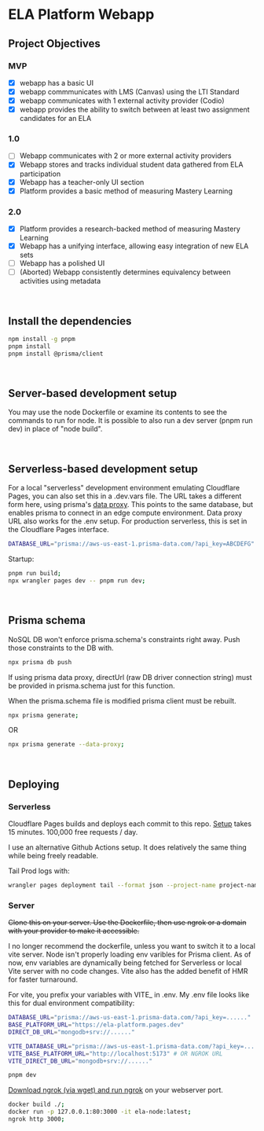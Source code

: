 # ELA Platform Webapp

## **Project Objectives**

### MVP

- [x] webapp has a basic UI
- [x] webapp commmunicates with LMS (Canvas) using the LTI Standard
- [x] webapp communicates with 1 external activity provider (Codio)
- [x] webapp provides the ability to switch between at least two assignment candidates for an ELA

### 1.0

- [ ] Webapp communicates with 2 or more external activity providers
- [x] Webapp stores and tracks individual student data gathered from ELA participation
- [x] Webapp has a teacher-only UI section
- [x] Platform provides a basic method of measuring Mastery Learning

### 2.0

- [x] Platform provides a research-backed method of measuring Mastery Learning
- [x] Webapp has a unifying interface, allowing easy integration of new ELA sets
- [ ] Webapp has a polished UI
- [ ] (Aborted) Webapp consistently determines equivalency between activities using metadata

&nbsp;

## **Install the dependencies**

```bash
npm install -g pnpm
pnpm install
pnpm install @prisma/client
```

&nbsp;

## **Server-based development setup**

You may use the node Dockerfile or examine its contents to see the commands to run for node. It is possible to also run a dev server (pnpm run dev) in place of "node build".

&nbsp;

## **Serverless-based development setup**

For a local "serverless" development environment emulating Cloudflare Pages, you can also set this in a .dev.vars file. The URL takes a different form here, using prisma's [data proxy](https://www.prisma.io/docs/data-platform/data-proxy). This points to the same database, but enables prisma to connect in an edge compute environment. Data proxy URL also works for the .env setup. For production serverless, this is set in the Cloudflare Pages interface.

```bash
DATABASE_URL="prisma://aws-us-east-1.prisma-data.com/?api_key=ABCDEFG"
```

Startup:

```bash
pnpm run build;
npx wrangler pages dev -- pnpm run dev;
```

&nbsp;

## **Prisma schema**

NoSQL DB won't enforce prisma.schema's constraints right away. Push those constraints to the DB with.

```bash
npx prisma db push
```

If using prisma data proxy, directUrl (raw DB driver connection string) must be provided in prisma.schema just for this function.

When the prisma.schema file is modified prisma client must be rebuilt.

```bash
npx prisma generate;
```

OR

```bash
npx prisma generate --data-proxy;
```

&nbsp;

## **Deploying**

### **Serverless**

Cloudflare Pages builds and deploys each commit to this repo.
[Setup](https://kit.svelte.dev/docs/adapter-cloudflare) takes 15 minutes. 100,000 free requests / day.

I use an alternative Github Actions setup. It does relatively the same thing while being freely readable.

Tail Prod logs with:

```bash
wrangler pages deployment tail --format json --project-name project-name
```

### **Server**

~~Clone this on your server. Use the Dockerfile, then use ngrok or a domain with your provider to make it accessible.~~

I no longer recommend the dockerfile, unless you want to switch it to a local vite server. Node isn't properly loading env varibles for Prisma client. As of now, env variables are dynamically being fetched for Serverless or local Vite server with no code changes. Vite also has the added benefit of HMR for faster turnaround.

For vite, you prefix your variables with VITE\_ in .env. My .env file looks like this for dual environment compatibility:

```bash
DATABASE_URL="prisma://aws-us-east-1.prisma-data.com/?api_key=......"
BASE_PLATFORM_URL="https://ela-platform.pages.dev"
DIRECT_DB_URL="mongodb+srv://......"

VITE_DATABASE_URL="prisma://aws-us-east-1.prisma-data.com/?api_key=......"
VITE_BASE_PLATFORM_URL="http://localhost:5173" # OR NGROK URL
VITE_DIRECT_DB_URL="mongodb+srv://......"
```

```bash
pnpm dev
```

[Download ngrok (via wget) and run ngrok](https://dashboard.ngrok.com/get-started/setup) on your webserver port.

```bash
docker build ./;
docker run -p 127.0.0.1:80:3000 -it ela-node:latest;
ngrok http 3000;
```
